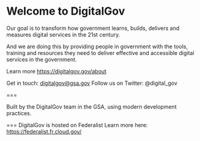 # Welcome to DigitalGov

Our goal is to transform how government learns, builds, delivers and measures digital services in the 21st century.

And we are doing this by providing people in government with the tools, training and resources they need to deliver effective and accessible digital services in the government.

Learn more https://digitalgov.gov/about

Get in touch: digitalgov@gsa.gov
Follow us on Twitter: @digital_gov

===

Built by the DigitalGov team in the GSA, using modern development practices.

===
DigitalGov is hosted on Federalist
Learn more here: https://federalist.fr.cloud.gov/
